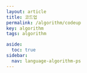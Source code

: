 ```yaml
---
layout: article
title: 코드업
permalink: /algorithm/codeup
key: algorithm
tags: algorithm

aside:
  toc: true
sidebar:
  nav: language-algorithm-ps
---
```

<!--more-->

